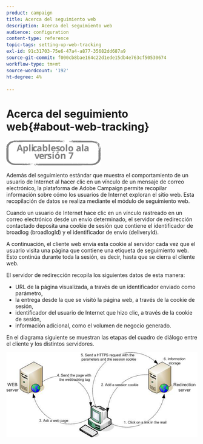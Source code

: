 ```yaml
---
product: campaign
title: Acerca del seguimiento web
description: Acerca del seguimiento web
audience: configuration
content-type: reference
topic-tags: setting-up-web-tracking
exl-id: 91c31703-75e6-47a4-a877-35682dd687a9
source-git-commit: f000cb8bae164c22d1ede15db4e763cf50530674
workflow-type: tm+mt
source-wordcount: '192'
ht-degree: 4%

---
```


# Acerca del seguimiento web{#about-web-tracking}

![](../../assets/v7-only.svg)

Además del seguimiento estándar que muestra el comportamiento de un usuario de Internet al hacer clic en un vínculo de un mensaje de correo electrónico, la plataforma de Adobe Campaign permite recopilar información sobre cómo los usuarios de Internet exploran el sitio web. Esta recopilación de datos se realiza mediante el módulo de seguimiento web.

Cuando un usuario de Internet hace clic en un vínculo rastreado en un correo electrónico desde un envío determinado, el servidor de redirección contactado deposita una cookie de sesión que contiene el identificador de broadlog (broadlogId) y el identificador de envío (deliveryId).

A continuación, el cliente web envía esta cookie al servidor cada vez que el usuario visita una página que contiene una etiqueta de seguimiento web. Esto continúa durante toda la sesión, es decir, hasta que se cierra el cliente web.

El servidor de redirección recopila los siguientes datos de esta manera:

* URL de la página visualizada, a través de un identificador enviado como parámetro,
* la entrega desde la que se visitó la página web, a través de la cookie de sesión,
* identificador del usuario de Internet que hizo clic, a través de la cookie de sesión,
* información adicional, como el volumen de negocio generado.

En el diagrama siguiente se muestran las etapas del cuadro de diálogo entre el cliente y los distintos servidores.

![](assets/d_ncs_integration_webtracking_structure1.png)
